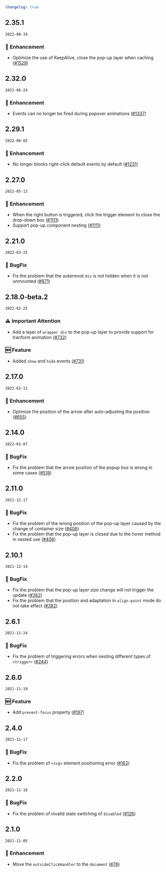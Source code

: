 ```yaml
changelog: true
```

## 2.35.1

`2022-08-19`

### 💎 Enhancement

- Optimize the use of KeepAlive, close the pop-up layer when caching ([#1529](https://github.com/arco-design/arco-design-vue/pull/1529))


## 2.32.0

`2022-06-24`

### 💎 Enhancement

- Events can no longer be fired during popover animations ([#1337](https://github.com/arco-design/arco-design-vue/pull/1337))


## 2.29.1

`2022-06-02`

### 💎 Enhancement

- No longer blocks right-click default events by default ([#1231](https://github.com/arco-design/arco-design-vue/pull/1231))


## 2.27.0

`2022-05-13`

### 💎 Enhancement

- When the right button is triggered, click the trigger element to close the drop-down box ([#1111](https://github.com/arco-design/arco-design-vue/pull/1111))
- Support pop-up component nesting ([#1111](https://github.com/arco-design/arco-design-vue/pull/1111))


## 2.21.0

`2022-03-25`

### 🐛 BugFix

- Fix the problem that the outermost `div` is not hidden when it is not unmounted ([#871](https://github.com/arco-design/arco-design-vue/pull/871))


## 2.18.0-beta.2

`2022-02-25`

### ⚠️ Important Attention

- Add a layer of `wrapper div` to the pop-up layer to provide support for tranform animation ([#732](https://github.com/arco-design/arco-design-vue/pull/732))

### 🆕 Feature

- Added `show` and `hide` events ([#731](https://github.com/arco-design/arco-design-vue/pull/731))


## 2.17.0

`2022-02-11`

### 💎 Enhancement

- Optimize the position of the arrow after auto-adjusting the position ([#655](https://github.com/arco-design/arco-design-vue/pull/655))


## 2.14.0

`2022-01-07`

### 🐛 BugFix

- Fix the problem that the arrow position of the popup box is wrong in some cases ([#518](https://github.com/arco-design/arco-design-vue/pull/518))


## 2.11.0

`2021-12-17`

### 🐛 BugFix

- Fix the problem of the wrong position of the pop-up layer caused by the change of container size ([#406](https://github.com/arco-design/arco-design-vue/pull/406))
- Fix the problem that the pop-up layer is closed due to the hover method in nested use ([#406](https://github.com/arco-design/arco-design-vue/pull/406))


## 2.10.1

`2021-12-14`

### 🐛 BugFix

- Fix the problem that the pop-up layer size change will not trigger the update ([#382](https://github.com/arco-design/arco-design-vue/pull/382))
- Fix the problem that the position and adaptation in `align-point` mode do not take effect ([#382](https://github.com/arco-design/arco-design-vue/pull/382))


## 2.6.1

`2021-11-24`

### 🐛 BugFix

- Fix the problem of triggering errors when nesting different types of `<trigger>` ([#244](https://github.com/arco-design/arco-design-vue/pull/244))


## 2.6.0

`2021-11-19`

### 🆕 Feature

- Add `prevent-focus` property ([#197](https://github.com/arco-design/arco-design-vue/pull/197))


## 2.4.0

`2021-11-17`

### 🐛 BugFix

- Fix the problem of `<svg>` element positioning error ([#162](https://github.com/arco-design/arco-design-vue/pull/162))


## 2.2.0

`2021-11-10`

### 🐛 BugFix

- Fix the problem of invalid state switching of `disabled` ([#126](https://github.com/arco-design/arco-design-vue/pull/126))


## 2.1.0

`2021-11-05`

### 💎 Enhancement

- Move the `outsideClickHandler` to the `document` ([#76](https://github.com/arco-design/arco-design-vue/pull/76))


